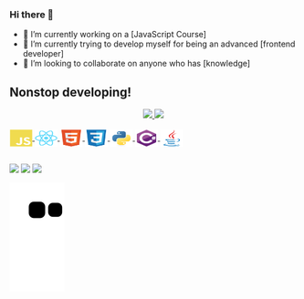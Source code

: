 ### Hi there 👋



- 🔭 I’m currently working on a [JavaScript Course] 
- 🌱 I’m currently trying to develop myself for being an advanced [frontend developer]
- 👯 I’m looking to collaborate on anyone who has [knowledge]
## Nonstop developing! 
<div align="center">
  <a href="https://github.com/justsedaunal">
  <img height="180em" src="https://github-readme-stats.vercel.app/api?username=justsedaunal&show_icons=true&theme=dracula&include_all_commits=true&count_private=true"/>
  <img height="180em" src="https://github-readme-stats.vercel.app/api/top-langs/?username=justsedaunal&layout=compact&langs_count=7&theme=dracula"/>
    
</div>
  <div style="display: inline_block"><br>
  <img align="center" alt="justsedaunal-Js" height="30" width="40" src="https://raw.githubusercontent.com/devicons/devicon/master/icons/javascript/javascript-plain.svg">
  <img align="center" alt="justsedaunal-React" height="30" width="40" src="https://raw.githubusercontent.com/devicons/devicon/master/icons/react/react-original.svg">
  <img align="center" alt="justsedaunal-HTML" height="30" width="40" src="https://raw.githubusercontent.com/devicons/devicon/master/icons/html5/html5-original.svg">
  <img align="center" alt="justsedaunal-CSS" height="30" width="40" src="https://raw.githubusercontent.com/devicons/devicon/master/icons/css3/css3-original.svg">
  <img align="center" alt="justsedaunal-Python" height="30" width="40" src="https://raw.githubusercontent.com/devicons/devicon/master/icons/python/python-original.svg">
  <img align="center" alt="justsedaunal-Csharp" height="30" width="40" src="https://raw.githubusercontent.com/devicons/devicon/master/icons/csharp/csharp-original.svg">
  <img align="center" alt="justsedaunal-Java" height="30" width="40" src="https://raw.githubusercontent.com/devicons/devicon/master/icons/java/java-original.svg">
</div>
  
  ##
 
<div>  
  
 
 	
 <a href="https://discord.gg/e3ySKyhg" target="_blank"><img src="https://img.shields.io/badge/Discord-7289DA?style=for-the-badge&logo=discord&logoColor=white" target="_blank"></a> 
  <a href = "mailto:sedaylmz06@gmail.com"><img src="https://img.shields.io/badge/-Gmail-%23333?style=for-the-badge&logo=gmail&logoColor=white" target="_blank"></a>
  <a href="https://www.linkedin.com/in/seda-%C3%BCnal-09b654129/" target="_blank"><img src="https://img.shields.io/badge/-LinkedIn-%230077B5?style=for-the-badge&logo=linkedin&logoColor=white" target="_blank"></a> 
 
  ![Snake animation](https://github.com/rafaballerini/rafaballerini/blob/output/github-contribution-grid-snake.svg)
 
</div>
